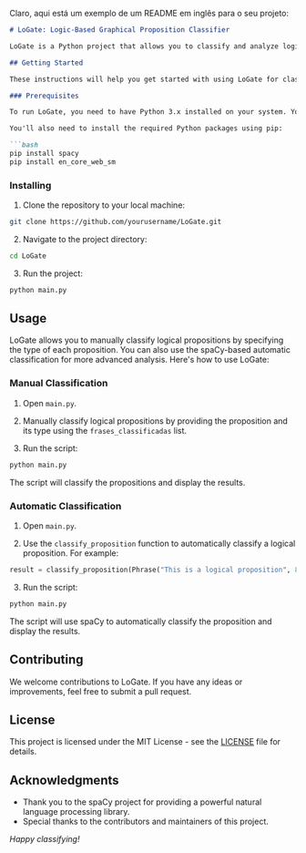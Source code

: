 Claro, aqui está um exemplo de um README em inglês para o seu projeto:

```markdown
# LoGate: Logic-Based Graphical Proposition Classifier

LoGate is a Python project that allows you to classify and analyze logical propositions using a graphical representation. It is designed to help you categorize and organize logical statements in a clear and structured manner.

## Getting Started

These instructions will help you get started with using LoGate for classifying logical propositions.

### Prerequisites

To run LoGate, you need to have Python 3.x installed on your system. You can download Python from the official website: [Python Official Website](https://www.python.org/downloads/)

You'll also need to install the required Python packages using pip:

```bash
pip install spacy
pip install en_core_web_sm
```

### Installing

1. Clone the repository to your local machine:

```bash
git clone https://github.com/yourusername/LoGate.git
```

2. Navigate to the project directory:

```bash
cd LoGate
```

3. Run the project:

```bash
python main.py
```

## Usage

LoGate allows you to manually classify logical propositions by specifying the type of each proposition. You can also use the spaCy-based automatic classification for more advanced analysis. Here's how to use LoGate:

### Manual Classification

1. Open `main.py`.

2. Manually classify logical propositions by providing the proposition and its type using the `frases_classificadas` list.

3. Run the script:

```bash
python main.py
```

The script will classify the propositions and display the results.

### Automatic Classification

1. Open `main.py`.

2. Use the `classify_proposition` function to automatically classify a logical proposition. For example:

```python
result = classify_proposition(Phrase("This is a logical proposition", 8, "main"))
```

3. Run the script:

```bash
python main.py
```

The script will use spaCy to automatically classify the proposition and display the results.

## Contributing

We welcome contributions to LoGate. If you have any ideas or improvements, feel free to submit a pull request.

## License

This project is licensed under the MIT License - see the [LICENSE](LICENSE) file for details.

## Acknowledgments

- Thank you to the spaCy project for providing a powerful natural language processing library.
- Special thanks to the contributors and maintainers of this project.


*Happy classifying!*
